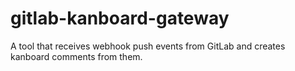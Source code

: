 # gitlab-kanboard-gateway
A tool that receives webhook push events from GitLab and creates kanboard comments from them.
